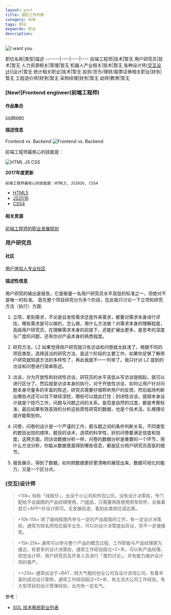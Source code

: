 ```yaml
---
layout: post
title: 潜在工作列表
category: 未来
tags: 职业
keywords: 职业
description:
---
```


![I want you](http://i0.sinaimg.cn/edu/2015/0924/U12216P42DT20150924151850.jpg)

职位名称|类型|描述
-------|----|----|----
前端工程师|技术|暂无
用户研究员|技术|暂无
人力资源相关|管理|暂无
机器人产业相关|技术|暂无
各种设计师([交互设计](https://www.zhihu.com/question/20827149/answer/126028828))|设计|暂无
统计相关职业|技术|暂无
投资/货币/理财/股票证券相关职业|财务|暂无
工程造价师|财务|暂无
采购经理|财务|暂无
幼师|教育|暂无


### [New!]Frontend engineer(前端工程师)

#### 作品集合

[codepen](http://codepen.io/)

#### 描述信息

Frontend vs. Backend
![Frontend vs. Backend](https://dn-h5jun.qbox.me/matrix/uqg7CPR-YN1IUT9BSwyoj6ib.png)

前端工程师最核心的技能是：

![HTML JS CSS](http://p5.ssl.qhimg.com/d/inn/3e83de98/html_css_js.png)

**2017年度更新**

    前端工程师最核心的技能是：HTML5, JS2016, CSS4

* [HTML5](https://zh.wikipedia.org/zh/HTML5)
* [JS2016](https://zh.wikipedia.org/zh-hans/JavaScript)
* [CSS4](https://zh.wikipedia.org/wiki/%E5%B1%82%E5%8F%A0%E6%A0%B7%E5%BC%8F%E8%A1%A8#CSS4)

#### 相关资源

[前端工程师的职业发展规划](https://github.com/f2e-journey/f2e-journey/blob/master/career-planning.md)

### 用户研究员

#### 社区
[用户体验人专业社区](http://uxren.cn/)

#### 描述性信息

用户研究的输出是报告，它是衡量一名用户研究员水平高低的标准之一，但绝对不是唯一的标准。
首先整个项目研究分为多个阶段，在此我只讨论一下立项和研究方法（执行）方面:

1. 立项，拿到需求，不论是自发性需求还是外来需求，都要对需求本身进行评估，哪些需求是可以做的，怎么做，用什么方法做？对需求本身的理解程度，高级用户研究员，在理解需求本身的前提下，还能扩展出更多，是思考的深度与广度的问题，还有你对产品本身的熟悉程度。

2. 研究方法，LZ 如果觉得用户研究就只有访谈和问卷就太肤浅了，根据不同的项目类型，选择适当的研究方法，是这个阶段的主要工作，如果你足够了解用户研究就知道方法的多样性了，再此我就不一一列举了。我只针对 LZ 提到的访谈和问卷进行简单陈述。

3. 访谈，分为开放性和封闭性访谈，研究员的水平高低从写访谈提纲起，就可以进行区分了。然后就是访谈本身的执行，对于开放性访谈，如何让用户针对问题本身尽量多的丰富的陈述，研究员需要仔细聆听用户的反馈，然后临场判断出哪些点还可以往下继续深挖，哪些可以就此打住；封闭性访谈，提纲本身设计就是个技巧工作，问题与问题之间的关系，是否是自然的过度，都是考察标准，最后如果有效高效的分析这些质性研究的数据，也是个技术活，扎根理论或许能帮到你。

4. 问卷，问卷的设计是一个严谨的工作，题与题之间的条件判断关系，不同类型的题目出现的顺序，题目的话术，选项的科学性，好的问卷要满足信度和效度，这两方面。同访谈数据分析一样，问卷的数据分析是重要的一个环节，用什么方法分析，你能从数据里面得到哪些信息，都是区分用户研究员高低的细节。

5. 报告展示，得到了数据，如何把数据更好更清晰的展现出来，数据可视化的能力，又是一个区分点。




### (交互)设计师
><10k+
俗称「线框仔」，出没于小公司和外包公司，没有设计决策权，专门配给不会画图的产品经理使用。门槛低，只需要熟练使用原型软件，会看着其它+APP+抄设计即可。无发展前途，看到此类岗位请远离。

>+10k-15k+
除了画线框图外参与一定的产品层面的工作，有一定设计决策权，通常为知名院校应届毕业生，可以对设计决策提出异议，但不一定被接受。

>+15k-25k+
通常可以参与整个产品的概念过程，工作职能与产品经理更为接近，有更多的设计决策权，通常工作经验超过+2+年，可以和产品经理、视觉设计师、用户研究员及开发人员进行「激烈讨论」，并有能力维护设计师的尊严。

>+>25k+
通常出没于+BAT、财大气粗的创业公司及设计咨询公司。有着丰富的成功设计案例，通常工作经验超过+5+年，有主流大公司工作经验，有大型项目的设计管理经验，业内有一定名气。

参考：
* [SOL 技术移民职业列表](http://ww2.flyabroadvisa.com/sol/)
